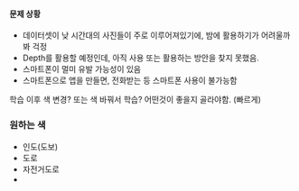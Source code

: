 #### 문제 상황
- 데이터셋이 낮 시간대의 사진들이 주로 이루어져있기에, 밤에 활용하기가 어려울까봐 걱정
- Depth를 활용할 예정인데, 아직 사용 또는 활용하는 방안을 찾지 못했음.
- 스마트폰이 멀미 유발 가능성이 있음
- 스마트폰으로 앱을 만들면, 전화받는 등 스마트폰 사용이 불가능함

학습 이후 색 변경? 또는 색 바꿔서 학습? 어떤것이 좋을지 골라야함. (빠르게)
### 원하는 색
- 인도(도보)
- 도로
- 자전거도로
- 
